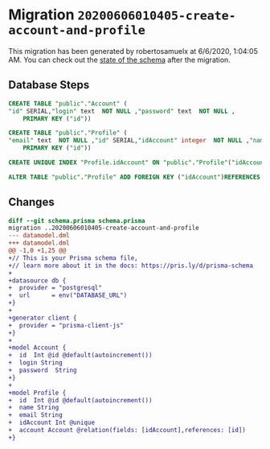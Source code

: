 # Migration `20200606010405-create-account-and-profile`

This migration has been generated by robertosamuelx at 6/6/2020, 1:04:05 AM.
You can check out the [state of the schema](./schema.prisma) after the migration.

## Database Steps

```sql
CREATE TABLE "public"."Account" (
"id" SERIAL,"login" text  NOT NULL ,"password" text  NOT NULL ,
    PRIMARY KEY ("id"))

CREATE TABLE "public"."Profile" (
"email" text  NOT NULL ,"id" SERIAL,"idAccount" integer  NOT NULL ,"name" text  NOT NULL ,
    PRIMARY KEY ("id"))

CREATE UNIQUE INDEX "Profile.idAccount" ON "public"."Profile"("idAccount")

ALTER TABLE "public"."Profile" ADD FOREIGN KEY ("idAccount")REFERENCES "public"."Account"("id") ON DELETE CASCADE  ON UPDATE CASCADE
```

## Changes

```diff
diff --git schema.prisma schema.prisma
migration ..20200606010405-create-account-and-profile
--- datamodel.dml
+++ datamodel.dml
@@ -1,0 +1,25 @@
+// This is your Prisma schema file,
+// learn more about it in the docs: https://pris.ly/d/prisma-schema
+
+datasource db {
+  provider = "postgresql"
+  url      = env("DATABASE_URL")
+}
+
+generator client {
+  provider = "prisma-client-js"
+}
+
+model Account {
+  id  Int @id @default(autoincrement())
+  login String
+  password  String
+}
+
+model Profile {
+  id  Int @id @default(autoincrement())
+  name String
+  email String
+  idAccount Int @unique
+  account Account @relation(fields: [idAccount],references: [id])
+}
```



